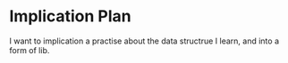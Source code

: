 # Implication Plan
I want to implication a practise about the data structrue I learn, and into a form of lib.